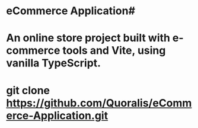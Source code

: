 # eCommerce Application#

# An online store project built with e-commerce tools and Vite, using vanilla TypeScript.

# git clone https://github.com/Quoralis/eCommerce-Application.git
